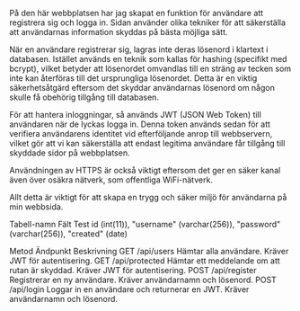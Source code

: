 På den här webbplatsen har jag skapat en funktion för användare att registrera sig och logga in. Sidan använder olika tekniker för att säkerställa att användarnas information skyddas på bästa möjliga sätt.

När en användare registrerar sig, lagras inte deras lösenord i klartext i databasen. Istället används en teknik som kallas för hashing (specifikt med bcrypt), vilket betyder att lösenordet omvandlas till en sträng av tecken som inte kan återföras till det ursprungliga lösenordet. Detta är en viktig säkerhetsåtgärd eftersom det skyddar användarnas lösenord om någon skulle få obehörig tillgång till databasen.

För att hantera inloggningar, så används JWT (JSON Web Token) till användaren när de lyckas logga in. Denna token används sedan för att verifiera användarens identitet vid efterföljande anrop till webbservern, vilket gör att vi kan säkerställa att endast legitima användare får tillgång till skyddade sidor på webbplatsen.

Användningen av HTTPS är också viktigt eftersom det ger en säker kanal även över osäkra nätverk, som offentliga WiFi-nätverk.

Allt detta är viktigt för att skapa en trygg och säker miljö för användarna på min webbsida.

Tabell-namn	Fält
Test	    id (int(11)), "username" (varchar(256)), "password" (varchar(256)), "created" (date)

Metod	Ändpunkt	    Beskrivning
GET	    /api/users	    Hämtar alla användare. Kräver JWT för autentisering.
GET	    /api/protected	Hämtar ett meddelande om att rutan är skyddad. Kräver JWT för autentisering.
POST	/api/register	Registrerar en ny användare. Kräver användarnamn och lösenord.
POST	/api/login	    Loggar in en användare och returnerar en JWT. Kräver användarnamn och lösenord.